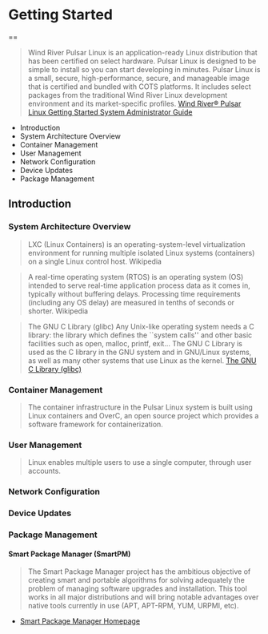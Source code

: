 # Getting Started
==

> Wind River Pulsar Linux is an application-ready Linux distribution that has been certified on select hardware. Pulsar Linux is designed to be simple to install so you can start developing in minutes. Pulsar Linux is a small, secure, high-performance, secure, and manageable image that is certified and bundled with COTS platforms. It includes select packages from the traditional Wind River Linux development environment and its market-specific profiles. [Wind River® Pulsar Linux Getting Started System Administrator Guide](https://software.intel.com/en-us/articles/wind-river-pulsar-linux-getting-started-7-0)

- Introduction
- System Architecture Overview
- Container Management
- User Management
- Network Configuration
- Device Updates
- Package Management

## Introduction

### System Architecture Overview

> LXC (Linux Containers) is an operating-system-level virtualization environment for running multiple isolated Linux systems (containers) on a single Linux control host. Wikipedia

> A real-time operating system (RTOS) is an operating system (OS) intended to serve real-time application process data as it comes in, typically without buffering delays. Processing time requirements (including any OS delay) are measured in tenths of seconds or shorter. Wikipedia

> The GNU C Library (glibc) Any Unix-like operating system needs a C library: the library which defines the ``system calls'' and other basic facilities such as open, malloc, printf, exit... The GNU C Library is used as the C library in the GNU system and in GNU/Linux systems, as well as many other systems that use Linux as the kernel. [The GNU C Library (glibc)](https://www.gnu.org/software/libc/)

### Container Management

> The container infrastructure in the Pulsar Linux system is built using Linux containers and OverC, an open source project which provides a software framework for containerization.

### User Management

> Linux enables multiple users to use a single computer, through user accounts.

### Network Configuration

### Device Updates

### Package Management

#### Smart Package Manager (SmartPM)

> The Smart Package Manager project has the ambitious objective of creating smart and portable algorithms for solving adequately the problem of managing software upgrades and installation. This tool works in all major distributions and will bring notable advantages over native tools currently in use (APT, APT-RPM, YUM, URPMI, etc).

- [Smart Package Manager Homepage](https://labix.org/smart)


